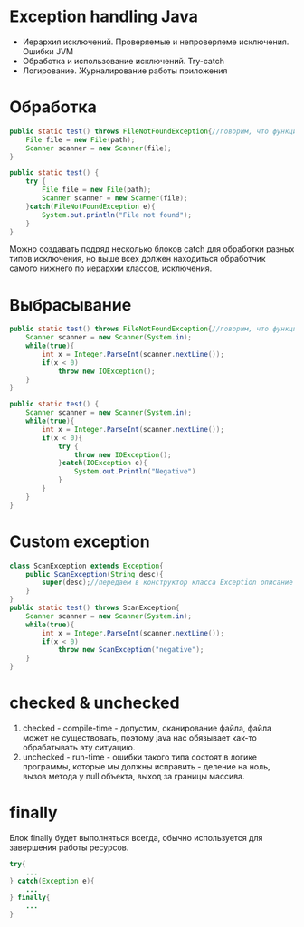 # Exception handling Java
-   Иерархия исключений. Проверяемые и непроверяеме исключения. Ошибки JVM
-   Обработка и использование исключений. Try-catch
-   Логирование. Журналирование работы приложения

# Обработка
```java
public static test() throws FileNotFoundException{//говорим, что функция может выбросить исключение
	File file = new File(path);  
	Scanner scanner = new Scanner(file);
}

public static test() {
	try {
		File file = new File(path);  
		Scanner scanner = new Scanner(file);
	}catch(FileNotFoundException e){
		System.out.println("File not found");
	}
}
```

Можно создавать подряд несколько блоков catch для обработки разных типов исключения, но выше всех должен находиться обработчик  самого нижнего по иерархии классов, исключения.
# Выбрасывание
```java
public static test() throws FileNotFoundException{//говорим, что функция может выбросить исключение
	Scanner scanner = new Scanner(System.in);
	while(true){
		int x = Integer.ParseInt(scanner.nextLine());
		if(x < 0)
			throw new IOException();
	}
}

public static test() {
	Scanner scanner = new Scanner(System.in);
	while(true){
		int x = Integer.ParseInt(scanner.nextLine());
		if(x < 0){
			try {
				throw new IOException();
			}catch(IOException e){
				System.out.Println("Negative")
			}
		}
	}
}
```

# Custom exception
```java
class ScanException extends Exception{  
    public ScanException(String desc){  
        super(desc);//передаем в конструктор класса Exception описание исключения  
    }  
}
public static test() throws ScanException{
	Scanner scanner = new Scanner(System.in);
	while(true){
		int x = Integer.ParseInt(scanner.nextLine());
		if(x < 0)
			throw new ScanException("negative");
	}
}
```

# checked & unchecked
1. checked - compile-time - допустим, сканирование файла, файла может не существовать, поэтому java нас обязывает как-то обрабатывать эту ситуацию.
2. unchecked - run-time - ошибки такого типа состоят в логике программы, которые мы должны исправить - деление на ноль, вызов метода у null объекта, выход за границы массива.

# finally
Блок finally будет выполняться всегда, обычно используется для завершения работы ресурсов.
```java
try{
	...
} catch(Exception e){
	...
} finally{
	...
}
```